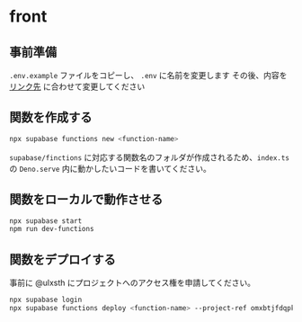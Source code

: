 # front
## 事前準備
`.env.example` ファイルをコピーし、 `.env` に名前を変更します
その後、内容を [リンク先](https://discordapp.com/channels/@me/1347170944308744223/1347171158734409730) に合わせて変更してください

## 関数を作成する
```sh
npx supabase functions new <function-name>
```

`supabase/finctions` に対応する関数名のフォルダが作成されるため、`index.ts` の `Deno.serve` 内に動かしたいコードを書いてください。

## 関数をローカルで動作させる
```sh
npx supabase start
npm run dev-functions
```

## 関数をデプロイする
事前に @ulxsth にプロジェクトへのアクセス権を申請してください。
```sh
npx supabase login
npx supabase functions deploy <function-name> --project-ref omxbtjfdqpkrvnqgjcnq
```
